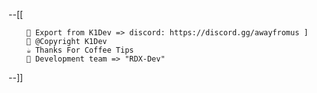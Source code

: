 --[[
        
        💬 Export from K1Dev => discord: https://discord.gg/awayfromus ] 
        🐌 @Copyright K1Dev
        ☕ Thanks For Coffee Tips 
        🧠 Development team => "RDX-Dev"
--]]
